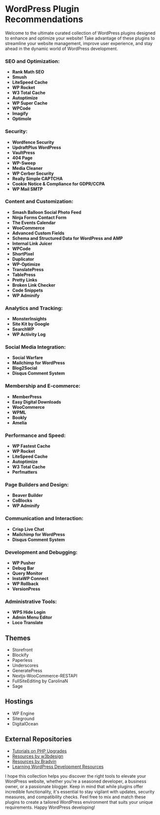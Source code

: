 # WordPress Plugin Recommendations

Welcome to the ultimate curated collection of WordPress plugins designed to enhance and optimize your website! Take advantage of these plugins to streamline your website management, improve user experience, and stay ahead in the dynamic world of WordPress development.

### SEO and Optimization:
- **Rank Math SEO**
- **Smush**
- **LiteSpeed Cache**
- **WP Rocket**
- **W3 Total Cache**
- **Autoptimize**
- **WP Super Cache**
- **WPCode**
- **Imagify**
- **Optimole**

### Security:
- **Wordfence Security**
- **UpdraftPlus WordPress**
- **VaultPress**
- **404 Page**
- **WP-Sweep**
- **Media Cleaner**
- **WP Cerber Security**
- **Really Simple CAPTCHA**
- **Cookie Notice & Compliance for GDPR/CCPA**
- **WP Mail SMTP**

### Content and Customization:
- **Smash Balloon Social Photo Feed**
- **Ninja Forms Contact Form**
- **The Events Calendar**
- **WooCommerce**
- **Advanced Custom Fields**
- **Schema and Structured Data for WordPress and AMP**
- **Internal Link Juicer**
- **WPCode**
- **ShortPixel**
- **Duplicator**
- **WP-Optimize**
- **TranslatePress**
- **TablePress**
- **Pretty Links**
- **Broken Link Checker**
- **Code Snippets**
- **WP Adminify**

### Analytics and Tracking:
- **MonsterInsights**
- **Site Kit by Google**
- **SearchWP**
- **WP Activity Log**

### Social Media Integration:
- **Social Warfare**
- **Mailchimp for WordPress**
- **Blog2Social**
- **Disqus Comment System**

### Membership and E-commerce:
- **MemberPress**
- **Easy Digital Downloads**
- **WooCommerce**
- **WPML**
- **Bookly**
- **Amelia**

### Performance and Speed:
- **WP Fastest Cache**
- **WP Rocket**
- **LiteSpeed Cache**
- **Autoptimize**
- **W3 Total Cache**
- **Perfmatters**

### Page Builders and Design:
- **Beaver Builder**
- **CoBlocks**
- **WP Adminify**

### Communication and Interaction:
- **Crisp Live Chat**
- **Mailchimp for WordPress**
- **Disqus Comment System**

### Development and Debugging:
- **WP Pusher**
- **Debug Bar**
- **Query Monitor**
- **InstaWP Connect**
- **WP Rollback**
- **VersionPress**

### Administrative Tools:
- **WPS Hide Login**
- **Admin Menu Editor**
- **Loco Translate**

## Themes

- Storefront
- Blockify
- Paperless
- Underscores
- GeneratePress
- Nextjs-WooCommerce-RESTAPI
- FullSiteEditing by CarolinaN
- Sage

## Hostings

- WP Engine
- Siteground
- DigitalOcean


## External Repositories

- [Tutorials on PHP Upgrades](https://github.com/WordPress/servehappy-resources)
- [Resources by w3bdesign](https://github.com/w3bdesign/wordpress-resources#theme-customizer)
- [Resources by Bradvin](https://github.com/bradvin/cool-wp-resources)
- [Learning WordPress Development Resources](https://github.com/xjaphx/wordpress-tutorials)


I hope this collection helps you discover the right tools to elevate your WordPress website, whether you're a seasoned developer, a business owner, or a passionate blogger. Keep in mind that while plugins offer incredible functionality, it's essential to stay vigilant with updates, security measures, and compatibility checks. Feel free to mix and match these plugins to create a tailored WordPress environment that suits your unique requirements. Happy WordPress developing!
